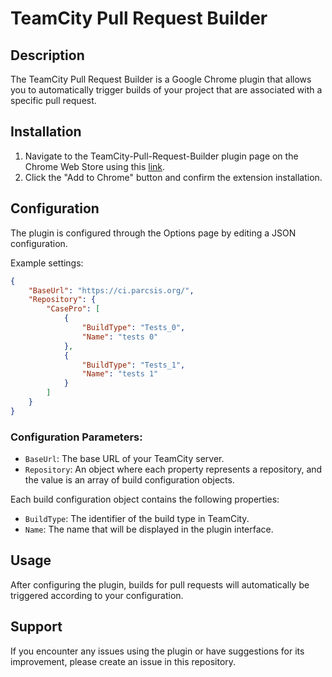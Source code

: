 # TeamCity Pull Request Builder

## Description
The TeamCity Pull Request Builder is a Google Chrome plugin that allows you to automatically trigger builds of your project that are associated with a specific pull request.

## Installation
1. Navigate to the TeamCity-Pull-Request-Builder plugin page on the Chrome Web Store using this [link](https://chrome.google.com/webstore/detail/teamcity-pull-request-bui/jeddilgijkpgnncoolllmmjcaplpeijj).
2. Click the "Add to Chrome" button and confirm the extension installation.

## Configuration
The plugin is configured through the Options page by editing a JSON configuration.

Example settings:
```json
{
    "BaseUrl": "https://ci.parcsis.org/",
    "Repository": {
        "CasePro": [
            {
                "BuildType": "Tests_0",
                "Name": "tests 0"
            },
            {
                "BuildType": "Tests_1",
                "Name": "tests 1"
            }
        ]
    }
}
```

### Configuration Parameters:
- `BaseUrl`: The base URL of your TeamCity server.
- `Repository`: An object where each property represents a repository, and the value is an array of build configuration objects.

Each build configuration object contains the following properties:
- `BuildType`: The identifier of the build type in TeamCity.
- `Name`: The name that will be displayed in the plugin interface.

## Usage
After configuring the plugin, builds for pull requests will automatically be triggered according to your configuration.

## Support
If you encounter any issues using the plugin or have suggestions for its improvement, please create an issue in this repository.
